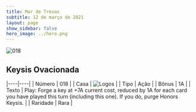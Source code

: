```yaml
---
title: Mar de Trevas
subtitle: 12 de março de 2021
layout: page
show_sidebar: false
hero_image: ../hero.png
---
```


![018](https://cdn.keyforgegame.com/media/card_front/pt/496_018_HRRGRMWG7C83_pt.png)

## Keysis Ovacionada

|----|----|
| Número | 018 |
| Casa | ![Logos](https://archonarcana.com/images/thumb/c/ce/Logos.png/22px-Logos.png "Logos") |
| Tipo | Ação |
| Bônus | 1A |
| Texto | Play: Forge a key at +7A current cost, reduced by 1A for each card you have played this turn (including this one). If you do, purge Honors Keysis. |
| Raridade | Rara |
